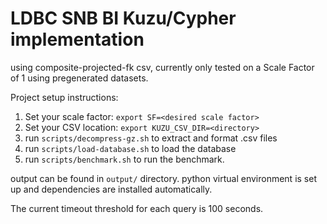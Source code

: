 # LDBC SNB BI Kuzu/Cypher implementation

using composite-projected-fk csv, currently only tested on a Scale Factor of 1 using pregenerated datasets.

Project setup instructions:
1. Set your scale factor: `export SF=<desired scale factor>`
2. Set your CSV location: `export KUZU_CSV_DIR=<directory>`
3. run `scripts/decompress-gz.sh` to extract and format .csv files
4. run `scripts/load-database.sh` to load the database
5. run `scripts/benchmark.sh` to run the benchmark.

output can be found in `output/` directory. 
python virtual environment is set up and dependencies are installed automatically.

The current timeout threshold for each query is 100 seconds.


